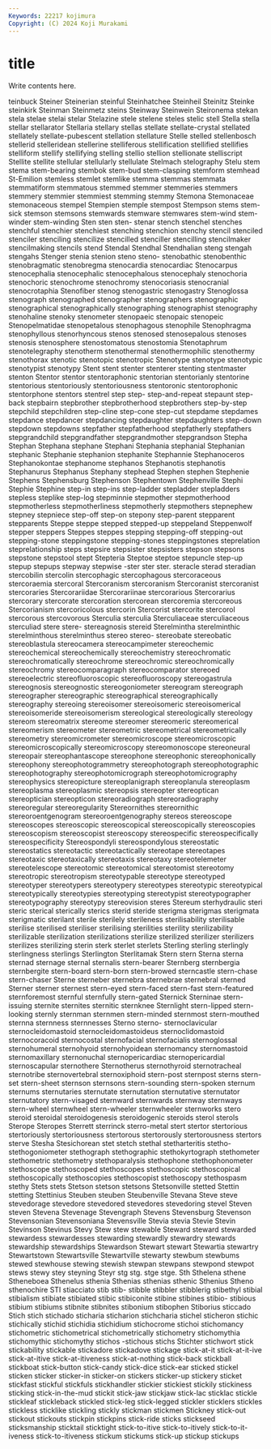 ```yaml
---
Keywords: 22217 kojimura
Copyright: (C) 2024 Koji Murakami
---
```


# title

Write contents here.



teinbuck
Steiner Steinerian steinful Steinhatchee Steinheil Steinitz Steinke steinkirk Steinman Steinmetz
steins Steinway Steinwein Steironema stekan stela stelae stelai stelar Stelazine
stele stelene steles stelic stell Stella stella stellar stellarator Stellaria
stellary stellas stellate stellate-crystal stellated stellately stellate-pubescent stellation stellature Stelle
stelled stellenbosch stellerid stelleridean stellerine stelliferous stellification stellified stellifies stelliform
stellify stellifying stelling stellio stellion stellionate stelliscript Stellite stellite stellular
stellularly stellulate Stelmach stelography Stelu stem stema stem-bearing stembok stem-bud
stem-clasping stemform stemhead St-Emilion stemless stemlet stemlike stemma stemmas stemmata
stemmatiform stemmatous stemmed stemmer stemmeries stemmers stemmery stemmier stemmiest stemming
stemmy Stemona Stemonaceae stemonaceous stempel Stempien stemple stempost Stempson stems
stem-sick stemson stemsons stemwards stemware stemwares stem-wind stem-winder stem-winding Sten
sten sten- stenar stench stenchel stenches stenchful stenchier stenchiest stenching
stenchion stenchy stencil stenciled stenciler stenciling stencilize stencilled stenciller stencilling
stencilmaker stencilmaking stencils stend Stendal Stendhal Stendhalian steng stengah stengahs
Stenger stenia stenion steno steno- stenobathic stenobenthic stenobragmatic stenobregma stenocardia
stenocardiac Stenocarpus stenocephalia stenocephalic stenocephalous stenocephaly stenochoria stenochoric stenochrome stenochromy
stenocoriasis stenocranial stenocrotaphia Stenofiber stenog stenogastric stenogastry Stenoglossa stenograph stenographed
stenographer stenographers stenographic stenographical stenographically stenographing stenographist stenography stenohaline stenoky
stenometer stenopaeic stenopaic stenopeic Stenopelmatidae stenopetalous stenophagous stenophile Stenophragma stenophyllous
stenorhyncous stenos stenosed stenosepalous stenoses stenosis stenosphere stenostomatous stenostomia Stenotaphrum
stenotelegraphy stenotherm stenothermal stenothermophilic stenothermy stenothorax stenotic stenotopic stenotropic Stenotype
stenotype stenotypic stenotypist stenotypy Stent stent stenter stenterer stenting stentmaster
stenton Stentor stentor stentoraphonic stentorian stentorianly stentorine stentorious stentoriously stentoriousness
stentoronic stentorophonic stentorphone stentors stentrel step step- step-and-repeat stepaunt step-back
stepbairn stepbrother stepbrotherhood stepbrothers step-by-step stepchild stepchildren step-cline step-cone step-cut
stepdame stepdames stepdance stepdancer stepdancing stepdaughter stepdaughters step-down stepdown stepdowns
stepfather stepfatherhood stepfatherly stepfathers stepgrandchild stepgrandfather stepgrandmother stepgrandson Stepha Stephan
Stephana stephane Stephani Stephania stephanial Stephanian stephanic Stephanie stephanion stephanite
Stephannie Stephanoceros Stephanokontae stephanome stephanos Stephanotis stephanotis Stephanurus Stephanus Stephany
stephead Stephen stephen Stephenie Stephens Stephensburg Stephenson Stephentown Stephenville Stephi
Stephie Stephine step-in step-ins step-ladder stepladder stepladders stepless steplike step-log
stepminnie stepmother stepmotherhood stepmotherless stepmotherliness stepmotherly stepmothers stepnephew stepney stepniece
step-off step-on stepony step-parent stepparent stepparents Steppe steppe stepped stepped-up
steppeland Steppenwolf stepper steppers Steppes steppes stepping stepping-off stepping-out stepping-stone
steppingstone stepping-stones steppingstones steprelation steprelationship steps stepsire stepsister stepsisters stepson
stepsons stepstone stepstool stept Stepteria Steptoe steptoe stepuncle step-up stepup
stepups stepway stepwise -ster ster ster. steracle sterad steradian stercobilin
stercolin stercophagic stercophagous stercoraceous stercoraemia stercoral Stercoranism stercoranism Stercoranist stercoranist
stercoraries Stercorariidae Stercorariinae stercorarious Stercorarius stercorary stercorate stercoration stercorean stercoremia
stercoreous Stercorianism stercoricolous stercorin Stercorist stercorite stercorol stercorous stercovorous Sterculia
sterculia Sterculiaceae sterculiaceous sterculiad stere stere- stereagnosis stereid Sterelmintha sterelminthic
sterelminthous sterelminthus stereo stereo- stereobate stereobatic stereoblastula stereocamera stereocampimeter stereochemic
stereochemical stereochemically stereochemistry stereochromatic stereochromatically stereochrome stereochromic stereochromically stereochromy stereocomparagraph
stereocomparator stereoed stereoelectric stereofluoroscopic stereofluoroscopy stereogastrula stereognosis stereognostic stereogoniometer stereogram
stereograph stereographer stereographic stereographical stereographically stereography stereoing stereoisomer stereoisomeric stereoisomerical
stereoisomeride stereoisomerism stereological stereologically stereology stereom stereomatrix stereome stereomer stereomeric
stereomerical stereomerism stereometer stereometric stereometrical stereometrically stereometry stereomicrometer stereomicroscope stereomicroscopic
stereomicroscopically stereomicroscopy stereomonoscope stereoneural stereopair stereophantascope stereophone stereophonic stereophonically stereophony
stereophotogrammetry stereophotograph stereophotographic stereophotography stereophotomicrograph stereophotomicrography stereophysics stereopicture stereoplanigraph stereoplanula
stereoplasm stereoplasma stereoplasmic stereopsis stereopter stereoptican stereoptician stereopticon stereoradiograph stereoradiography
stereoregular stereoregularity Stereornithes stereornithic stereoroentgenogram stereoroentgenography stereos stereoscope stereoscopes stereoscopic
stereoscopical stereoscopically stereoscopies stereoscopism stereoscopist stereoscopy stereospecific stereospecifically stereospecificity Stereospondyli
stereospondylous stereostatic stereostatics stereotactic stereotactically stereotape stereotapes stereotaxic stereotaxically stereotaxis
stereotaxy stereotelemeter stereotelescope stereotomic stereotomical stereotomist stereotomy stereotropic stereotropism stereotypable
stereotype stereotyped stereotyper stereotypers stereotypery stereotypes stereotypic stereotypical stereotypically stereotypies
stereotyping stereotypist stereotypographer stereotypography stereotypy stereovision steres Stereum sterhydraulic steri
steric sterical sterically sterics sterid steride sterigma sterigmas sterigmata sterigmatic
sterilant sterile sterilely sterileness sterilisability sterilisable sterilise sterilised steriliser sterilising
sterilities sterility sterilizability sterilizable sterilization sterilizations sterilize sterilized sterilizer sterilizers
sterilizes sterilizing sterin sterk sterlet sterlets Sterling sterling sterlingly sterlingness
sterlings Sterlington Sterlitamak Stern stern Sterna sterna sternad sternage sternal
sternalis stern-bearer Sternberg sternbergia sternbergite stern-board stern-born stern-browed sterncastle stern-chase
stern-chaser Sterne sterneber sternebra sternebrae sternebral sterned Sterner sterner sternest
stern-eyed stern-faced stern-fast stern-featured sternforemost sternful sternfully stern-gated Sternick Sterninae
stern-issuing sternite sternites sternitic sternknee Sternlight stern-lipped stern-looking sternly sternman
sternmen stern-minded sternmost stern-mouthed sternna sternness sternnesses Sterno sterno- sternoclavicular
sternocleidomastoid sternocleidomastoideus sternoclidomastoid sternocoracoid sternocostal sternofacial sternofacialis sternoglossal sternohumeral sternohyoid
sternohyoidean sternomancy sternomastoid sternomaxillary sternonuchal sternopericardiac sternopericardial sternoscapular sternothere Sternotherus
sternothyroid sternotracheal sternotribe sternovertebral sternoxiphoid stern-post sternpost sterns stern-set stern-sheet
sternson sternsons stern-sounding stern-spoken sternum sternums sternutaries sternutate sternutation sternutative
sternutator sternutatory stern-visaged sternward sternwards sternway sternways stern-wheel sternwheel stern-wheeler
sternwheeler sternworks stero steroid steroidal steroidogenesis steroidogenic steroids sterol sterols
Sterope Steropes Sterrett sterrinck sterro-metal stert stertor stertorious stertoriously stertoriousness
stertorous stertorously stertorousness stertors sterve Stesha Stesichorean stet stetch stethal
stetharteritis stetho- stethogoniometer stethograph stethographic stethokyrtograph stethometer stethometric stethometry stethoparalysis
stethophone stethophonometer stethoscope stethoscoped stethoscopes stethoscopic stethoscopical stethoscopically stethoscopies stethoscopist
stethoscopy stethospasm stethy Stets stets Stetson stetson stetsons Stetsonville stetted
Stettin stetting Stettinius Steuben steuben Steubenville Stevana Steve steve stevedorage
stevedore stevedored stevedores stevedoring stevel Steven steven Stevena Stevenage Stevengraph
Stevens Stevensburg Stevenson Stevensonian Stevensoniana Stevensville Stevia stevia Stevie Stevin
Stevinson Stevinus Stevy Stew stew stewable Steward steward stewarded stewardess
stewardesses stewarding stewardly stewardry stewards stewardship stewardships Stewardson Stewart stewart
Stewartia stewartry Stewartstown Stewartsville Stewartville stewarty stewbum stewbums stewed stewhouse
stewing stewish stewpan stewpans stewpond stewpot stews stewy stey steyning
Steyr stg stg. stge stge. Sth Sthelena sthene Stheneboea Sthenelus
sthenia Sthenias sthenias sthenic Sthenius Stheno sthenochire STI stiacciato stib
stib- stibble stibbler stibblerig stibethyl stibial stibialism stibiate stibiated stibic
stibiconite stibine stibines stibio- stibious stibium stibiums stibnite stibnites stibonium
stibophen Stiborius sticcado Stich stich stichado sticharia sticharion stichcharia stichel
sticheron stichic stichically stichid stichidia stichidium stichocrome stichoi stichomancy stichometric
stichometrical stichometrically stichometry stichomythia stichomythic stichomythy stichos -stichous stichs Stichter
stichwort stick stickability stickable stickadore stickadove stickage stick-at-it stick-at-it-ive stick-at-itive
stick-at-itiveness stick-at-nothing stick-back stickball stickboat stick-button stick-candy stick-dice stick-ear sticked
stickel sticken sticker sticker-in sticker-on stickers sticker-up stickery sticket stickfast
stickful stickfuls stickhandler stickier stickiest stickily stickiness sticking stick-in-the-mud stickit
stick-jaw stickjaw stick-lac sticklac stickle stickleaf stickleback stickled stick-leg stick-legged
stickler sticklers stickles stickless sticklike stickling stickly stickman stickmen Stickney
stick-out stickout stickouts stickpin stickpins stick-ride sticks stickseed sticksmanship sticktail
sticktight stick-to-itive stick-to-itively stick-to-it-iveness stick-to-itiveness stickum stickums stick-up stickup stickups
